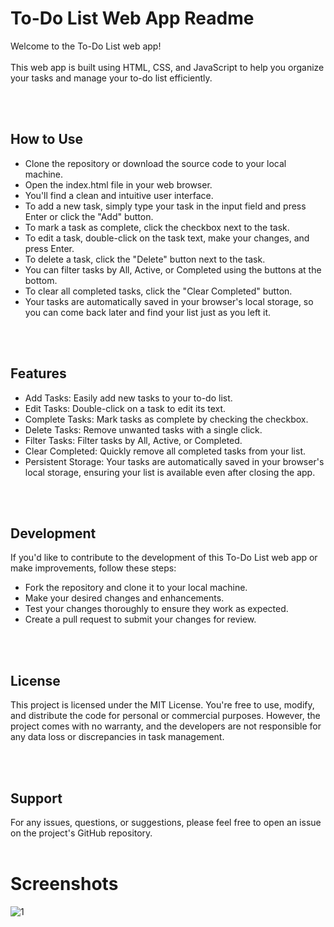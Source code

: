 # To-Do List Web App Readme
<p>Welcome to the To-Do List web app! <br><br> This web app is built using HTML, CSS, and JavaScript to help you organize your tasks and manage your to-do list efficiently.</p>
<br>
<br>

## How to Use
<ul>
  <li>Clone the repository or download the source code to your local machine.</li>
  <li>Open the index.html file in your web browser.</li>
  <li>You'll find a clean and intuitive user interface.</li>
  <li>To add a new task, simply type your task in the input field and press Enter or click the "Add" button.</li>
  <li>To mark a task as complete, click the checkbox next to the task.</li>
  <li>To edit a task, double-click on the task text, make your changes, and press Enter.</li>
  <li>To delete a task, click the "Delete" button next to the task.</li>
  <li>You can filter tasks by All, Active, or Completed using the buttons at the bottom.</li>
  <li>To clear all completed tasks, click the "Clear Completed" button.</li>
  <li>Your tasks are automatically saved in your browser's local storage, so you can come back later and find your list just as you left it.</li>
</ul>
<br>
<br>

## Features
<ul>
  <li>Add Tasks: Easily add new tasks to your to-do list.</li>
  <li>Edit Tasks: Double-click on a task to edit its text.</li>
  <li>Complete Tasks: Mark tasks as complete by checking the checkbox.</li>
  <li>Delete Tasks: Remove unwanted tasks with a single click.</li>
  <li>Filter Tasks: Filter tasks by All, Active, or Completed.</li>
  <li>Clear Completed: Quickly remove all completed tasks from your list.</li>
  <li>Persistent Storage: Your tasks are automatically saved in your browser's local storage, ensuring your list is available even after closing the app.</li>
</ul>
<br>
<br>

## Development
If you'd like to contribute to the development of this To-Do List web app or make improvements, follow these steps:
<ul>
  <li>Fork the repository and clone it to your local machine.</li>
  <li>Make your desired changes and enhancements.</li>
  <li>Test your changes thoroughly to ensure they work as expected.</li>
  <li>Create a pull request to submit your changes for review.</li>
</ul>
<br>
<br>

## License
<p>This project is licensed under the MIT License. You're free to use, modify, and distribute the code for personal or commercial purposes. However, the project comes with no warranty, and the developers are not responsible for any data loss or discrepancies in task management.</p>
<br>
<br>

## Support
For any issues, questions, or suggestions, please feel free to open an issue on the project's GitHub repository.
<br>
<br>

# Screenshots
![1](https://github.com/iamabir04/Oasis-Level-2-Task-3-To-Do-List/assets/108453813/4705d9dd-4b8c-42f7-af6e-f234fe3ac40d)
